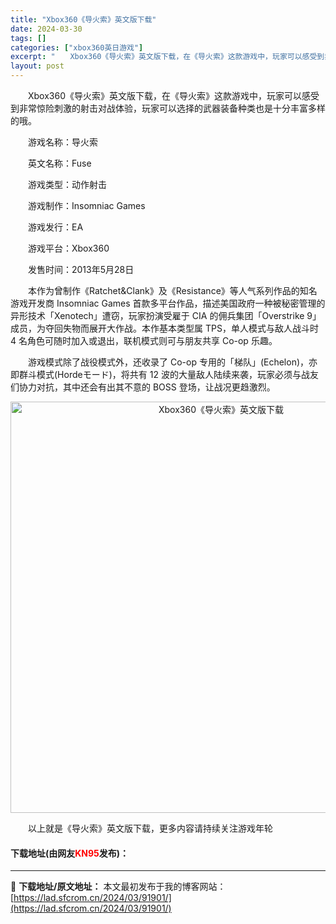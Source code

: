 ```yaml
---
title: "Xbox360《导火索》英文版下载"
date: 2024-03-30
tags: []
categories: ["xbox360英日游戏"]
excerpt: "　　Xbox360《导火索》英文版下载，在《导火索》这款游戏中，玩家可以感受到非常惊险刺激的射击对战体验，玩家可以选择的武器装备种类也是十分丰富多样的哦。 　　游戏名称：导火索 　　英文名称：Fuse 　　游戏类型：动作射击 　　游戏制作：Insomniac Games 　　游戏发行：EA 　　游戏&hellip;"
layout: post
---
```


 <p>　　Xbox360《导火索》英文版下载，在《导火索》这款游戏中，玩家可以感受到非常惊险刺激的射击对战体验，玩家可以选择的武器装备种类也是十分丰富多样的哦。</p> <p>　　游戏名称：导火索</p> <p>　　英文名称：Fuse</p> <p>　　游戏类型：动作射击</p> <p>　　游戏制作：Insomniac Games</p> <p>　　游戏发行：EA</p> <p>　　游戏平台：Xbox360</p> <p>　　发售时间：2013年5月28日</p> <p>　　本作为曾制作《Ratchet&amp;Clank》及《Resistance》等人气系列作品的知名游戏开发商 Insomniac Games 首款多平台作品，描述美国政府一种被秘密管理的异形技术「Xenotech」遭窃，玩家扮演受雇于 CIA 的佣兵集团「Overstrike 9」成员，为夺回失物而展开大作战。本作基本类型属 TPS，单人模式与敌人战斗时 4 名角色可随时加入或退出，联机模式则可与朋友共享 Co-op 乐趣。</p> <p>　　游戏模式除了战役模式外，还收录了 Co-op 专用的「梯队」(Echelon)，亦即群斗模式(Hordeモード)，将共有 12 波的大量敌人陆续来袭，玩家必须与战友们协力对抗，其中还会有出其不意的 BOSS 登场，让战况更趋激烈。</p> <p align="center"><img align="" border="0" src="https://lad.sfcrom.cn/wp-content/uploads/2024/03/20240330_6607d4ea487f0.jpg" width="658" alt="Xbox360《导火索》英文版下载" /></p> <p>　　以上就是《导火索》英文版下载，更多内容请持续关注游戏年轮</p> <p><h4>下载地址(由网友<font color="red">KN95</font>发布)：</h4></p> 

---
📖 **下载地址/原文地址：** 本文最初发布于我的博客网站：[https://lad.sfcrom.cn/2024/03/91901/](https://lad.sfcrom.cn/2024/03/91901/)
